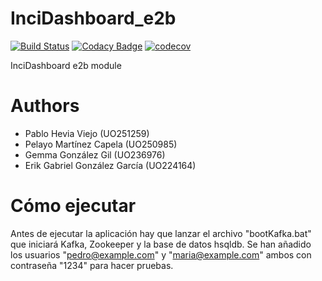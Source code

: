 # InciDashboard_e2b

[![Build Status](https://travis-ci.org/Arquisoft/InciDashboard_e2b.svg?branch=master)](https://travis-ci.org/Arquisoft/InciDashboard_e2b)
[![Codacy Badge](https://api.codacy.com/project/badge/Grade/30f2b7db3914494eb346f3039a466f5a)](https://www.codacy.com/app/pabloHeviaV/InciDashboard_e2b?utm_source=github.com&amp;utm_medium=referral&amp;utm_content=Arquisoft/InciDashboard_e2b&amp;utm_campaign=Badge_Grade)
[![codecov](https://codecov.io/gh/Arquisoft/InciDashboard_e2b/branch/master/graph/badge.svg)](https://codecov.io/gh/Arquisoft/InciDashboard_e2b)

InciDashboard e2b module

# Authors 

* Pablo Hevia Viejo (UO251259)
* Pelayo Martínez Capela (UO250985)
* Gemma González Gil (UO236976)
* Erik Gabriel González García (UO224164)

# Cómo ejecutar

Antes de ejecutar la aplicación hay que lanzar el archivo "bootKafka.bat" que iniciará Kafka, Zookeeper y la base de datos hsqldb.
Se han añadido los usuarios "pedro@example.com" y "maria@example.com" ambos con contraseña "1234" para hacer pruebas.
